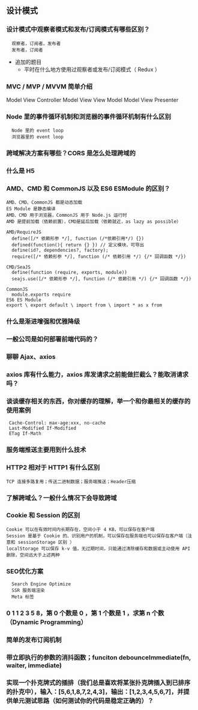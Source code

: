 ## 设计模式
### 设计模式中观察者模式和发布/订阅模式有哪些区别？
```
  观察者，订阅者，发布者
  发布者，订阅者
```
* 追加的题目
  * 平时在什么地方使用过观察者或发布/订阅模式（ Redux ）
  
### MVC / MVP / MVVM 简单介绍
Model View Controller
Model View View Model
Model View Presenter

### Node 里的事件循环机制和浏览器的事件循环机制有什么区别
```
  Node 里的 event loop
  浏览器里的 event loop
```

### 跨域解决方案有哪些？CORS 是怎么处理跨域的

### 什么是 H5

### AMD、CMD 和 CommonJS 以及 ES6 ESModule 的区别？
```
AMD、CMD、CommonJS 都是动态加载
ES Module 是静态编译
AMD、CMD 用于浏览器，CommonJS 用于 Node.js 运行时
AMD 是提前加载（依赖前置），CMD是延后加载（依赖就近，as lazy as possible）

AMD/RequireJS
  define([/* 依赖形参 */], function (/*依赖引用*/) {})
  defined(function(){ return {} }) // 定义模块，可导出
  define(id?, dependencies?, factory);
  require([/* 依赖形参 */], function (/* 依赖引用 */) {/* 回调函数 */})
  
CMD/SeaJS
  define(function (require, exports, module))
  seajs.use([/* 依赖形参 */], function (/* 依赖引用 */) {/* 回调函数 */})
  
CommonJS
  module.exports require
ES6 ES Module
export \ export default \ import from \ import * as x from

```

### 什么是渐进增强和优雅降级

### 一般公司是如何部署前端代码的？

### 聊聊 Ajax、axios

### axios 库有什么能力，axios 库发请求之前能做拦截么？能取消请求吗？

### 谈谈缓存相关的东西，你对缓存的理解，举一个和你最相关的缓存的使用案例
```
 Cache-Control: max-age:xxx, no-cache
 Last-Modified If-Modified
 ETag If-Math
```

### 服务端推送主要用到什么技术

### HTTP2 相对于 HTTP1 有什么区别
```
TCP 连接多路复用；传送二进制数据；服务端推送；Header压缩
```
### 了解跨域么？一般什么情况下会导致跨域

### Cookie 和 Session 的区别
```
Cookie 可以在有效时间内长期存在，空间小于 4 KB，可以保存在客户端
Session 是基于 Cookie 的、识别用户的机制，可以保存在服务端也可以保存在客户端（注意和 sessionStorage 区别 ）
localStorage 可以保存 k-v 值，无过期时间，只能通过清除缓存和数据或主动使用 API 删除，空间远大于上述两种
```

### SEO优化方案
```
  Search Engine Optimize
  SSR 服务端渲染
  Meta 标签
```
### 0 1 1 2 3 5 8，第 0 个数是 0 ，第 1 个数是 1 ，求第 n 个数（Dynamic Programming）
### 简单的发布订阅机制
### 带立即执行的参数的消抖函数；funciton debounceImmediate(fn, waiter, immediate)
### 实现一个扑克牌式的插排（我们总是喜欢将某张扑克牌插入到已排序的扑克中），输入：[5,6,1,8,7,2,4,3]，输出：[1,2,3,4,5,6,7]，并提供单元测试思路（如何测试你的代码是稳定正确的）？


















